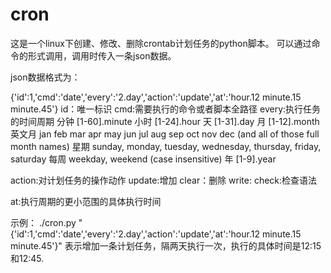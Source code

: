 # cron
这是一个linux下创建、修改、删除crontab计划任务的python脚本。
可以通过命令的形式调用，调用时传入一条json数据。

json数据格式为：

{'id':1,'cmd':'date','every':'2.day','action':'update','at':'hour.12 minute.15 minute.45'}
id：唯一标识
cmd:需要执行的命令或者脚本全路径
every:执行任务的时间周期
分钟   [1-60].minute
小时   [1-24].hour
天     [1-31].day
月     [1-12].month
英文月 jan feb mar apr may jun jul aug sep oct nov dec (and all of those full month names)
星期   sunday, monday, tuesday, wednesday, thursday, friday, saturday
每周   weekday, weekend (case insensitive)
年     [1-9].year

action:对计划任务的操作动作
update:增加
clear：删除
write:
check:检查语法

at:执行周期的更小范围的具体执行时间

示例：
./cron.py "{'id':1,'cmd':'date','every':'2.day','action':'update','at':'hour.12 minute.15 minute.45'}"
表示增加一条计划任务，隔两天执行一次，执行的具体时间是12:15和12:45.






